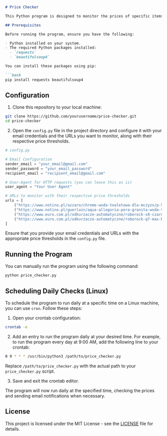 ```markdown
# Price Checker

This Python program is designed to monitor the prices of specific items on e-commerce websites and send email notifications when the prices fall below predefined thresholds. It uses web scraping techniques to extract price information from the websites and sends email alerts if the conditions are met.

## Prerequisites

Before running the program, ensure you have the following:

- Python installed on your system.
- The required Python packages installed:
  - `requests`
  - `beautifulsoup4`

You can install these packages using pip:

```bash
pip install requests beautifulsoup4
```

## Configuration

1. Clone this repository to your local machine:

```bash
git clone https://github.com/yourusername/price-checker.git
cd price-checker
```

2. Open the `config.py` file in the project directory and configure it with your email credentials and the URLs you want to monitor, along with their respective price thresholds.

```python
# config.py

# Email Configuration
sender_email = "your_email@gmail.com"
sender_password = "your_email_password"
recipient_email = "recipient_email@gmail.com"

# User-Agent for HTTP requests (you can leave this as is)
user_agent = "Your User Agent"

# URLs to monitor with their respective price thresholds
urls = [
    ("https://www.notino.pl/azzaro/chrome-woda-toaletowa-dla-mczyzn/p-59969/", 300),
    ("https://www.notino.pl/guerlain/aqua-allegoria-pera-granita-woda-toaletowa-dla-kobiet/", 400),
    ("https://www.euro.com.pl/odkurzacze-automatyczne/roborock-s8-czarny-mopowanie.bhtml?cd=191780169&ad=10070947089&kd=&gclid=EAIaIQobChMI3o7gg7XAgQMV2OyyCh0vZQ5aEAQYBCABEgLcOvD_BwE&gclsrc=aw.ds", 2500),
    ("https://www.euro.com.pl/odkurzacze-automatyczne/roborock-q7-max-bialy.bhtml?&cd=191780169&ad=10070947089&kd=&gclid=Cj0KCQjwvL-oBhCxARIsAHkOiu0R-ybG2gKqgA2JwP9MWxqIoeNi60vhT709nlSer7e6CMqssst_084aAmyKEALw_wcB&gclsrc=aw.ds", 2000)
]
```

Ensure that you provide your email credentials and URLs with the appropriate price thresholds in the `config.py` file.

## Running the Program

You can manually run the program using the following command:

```bash
python price_checker.py
```

## Scheduling Daily Checks (Linux)

To schedule the program to run daily at a specific time on a Linux machine, you can use `cron`. Follow these steps:

1. Open your crontab configuration:

```bash
crontab -e
```

2. Add an entry to run the program daily at your desired time. For example, to run the program every day at 9:00 AM, add the following line to your crontab:

```bash
0 9 * * * /usr/bin/python3 /path/to/price_checker.py
```

Replace `/path/to/price_checker.py` with the actual path to your `price_checker.py` script.

3. Save and exit the crontab editor.

The program will now run daily at the specified time, checking the prices and sending email notifications when necessary.

## License

This project is licensed under the MIT License - see the [LICENSE](LICENSE) file for details.
```
